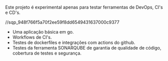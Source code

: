 Este projeto é experimental apenas para testar ferramentas de DevOps, CI's e CD's.

//sqp_948f766f5a70f2ee59f8dd6549431637000c9377

- Uma aplicação básica em go.
- Workflows de CI's.
- Testes de dockerfiles e integrações com actions do github.
- Testes da ferramenta SONARQUBE de garantia de qualidade de código, cobertura de testes e segurança.
